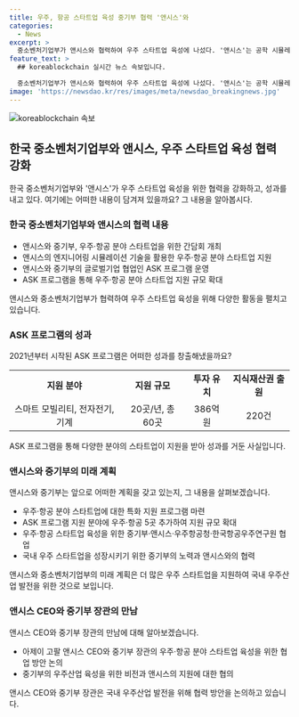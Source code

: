 ```yaml
---
title: 우주, 항공 스타트업 육성 중기부 협력 '앤시스'와
categories:
  - News
excerpt: >
  중소벤처기업부가 앤시스와 협력하여 우주 스타트업 육성에 나섰다. '앤시스'는 공학 시뮬레이션 소프트웨어를 개발하는 글로벌 기업으로, 이들과의 협력을 통해 우주·항공 분야 스타트업을 지원할 계획이다. 지난해까지의 협력으로 386억 원의 투자를 유치하고 220건의 지식재산권을 출원하는 성과를 이뤄냈으며, 올해부터는 지원 분야를 확대하여 25곳의 스타트업을 지원할 예정이다. 이를 위해 중기부는 특화 지원 프로그램을 마련하고, 협력 의지를 다지는 등 새로운 협력 방안을 모색하고 있다. 중기부 장관은 우주산업을 미래 성장 동력으로 지목하고, 게임 체인저가 될 수 있는 우주 분야 유망 스타트업을 집중 육성하겠다고 밝혔다.
feature_text: >
  ## koreablockchain 실시간 뉴스 속보입니다.

  중소벤처기업부가 앤시스와 협력하여 우주 스타트업 육성에 나섰다. '앤시스'는 공학 시뮬레이션 소프트웨어를 개발하는 글로벌 기업으로, 이들과의 협력을 통해 우주·항공 분야 스타트업을 지원할 계획이다. 지난해까지의 협력으로 386억 원의 투자를 유치하고 220건의 지식재산권을 출원하는 성과를 이뤄냈으며, 올해부터는 지원 분야를 확대하여 25곳의 스타트업을 지원할 예정이다. 이를 위해 중기부는 특화 지원 프로그램을 마련하고, 협력 의지를 다지는 등 새로운 협력 방안을 모색하고 있다. 중기부 장관은 우주산업을 미래 성장 동력으로 지목하고, 게임 체인저가 될 수 있는 우주 분야 유망 스타트업을 집중 육성하겠다고 밝혔다.
image: 'https://newsdao.kr/res/images/meta/newsdao_breakingnews.jpg'
---
```


<p><img src="https://newsdao.kr/res/images/meta/newsdao_breakingnews.jpg" alt="koreablockchain 속보" /></p>

<h2 data-ke-size="size26">한국 중소벤처기업부와 앤시스, 우주 스타트업 육성 협력 강화</h2>

<p data-ke-size="size16">한국 중소벤처기업부와 '앤시스'가 우주 스타트업 육성을 위한 협력을 강화하고, 성과를 내고 있다. 여기에는 어떠한 내용이 담겨져 있을까요? 그 내용을 알아봅시다.</p>

<h3>한국 중소벤처기업부와 앤시스의 협력 내용</h3>

<ul>
    <li>앤시스와 중기부, 우주·항공 분야 스타트업을 위한 간담회 개최</li>
    <li>앤시스의 엔지니어링 시뮬레이션 기술을 활용한 우주·항공 분야 스타트업 지원</li>
    <li>앤시스와 중기부의 글로벌기업 협업인 ASK 프로그램 운영</li>
    <li>ASK 프로그램을 통해 우주·항공 분야 스타트업 지원 규모 확대</li>
</ul>

<p data-ke-size="size16">앤시스와 중소벤처기업부가 협력하여 우주 스타트업 육성을 위해 다양한 활동을 펼치고 있습니다.</p>

<h3>ASK 프로그램의 성과</h3>

<p data-ke-size="size16">2021년부터 시작된 ASK 프로그램은 어떠한 성과를 창출해냈을까요?</p>

<table>
    <tr>
        <td style="text-align: center; height: 17px;"><b>지원 분야</b></td>
        <td style="text-align: center; height: 17px;"><b>지원 규모</b></td>
        <td style="text-align: center; height: 17px;"><b>투자 유치</b></td>
        <td style="text-align: center; height: 17px;"><b>지식재산권 출원</b></td>
    </tr>
    <tr>
        <td style="text-align: center; height: 17px;">스마트 모빌리티, 전자전기, 기계</td>
        <td style="text-align: center; height: 17px;">20곳/년, 총 60곳</td>
        <td style="text-align: center; height: 17px;">386억 원</td>
        <td style="text-align: center; height: 17px;">220건</td>
    </tr>
</table>

<p data-ke-size="size16">ASK 프로그램을 통해 다양한 분야의 스타트업이 지원을 받아 성과를 거둔 사실입니다.</p>

<h3>앤시스와 중기부의 미래 계획</h3>

<p data-ke-size="size16">앤시스와 중기부는 앞으로 어떠한 계획을 갖고 있는지, 그 내용을 살펴보겠습니다.</p>

<ul>
    <li>우주·항공 분야 스타트업에 대한 특화 지원 프로그램 마련</li>
    <li>ASK 프로그램 지원 분야에 우주·항공 5곳 추가하여 지원 규모 확대</li>
    <li>우주·항공 스타트업 육성을 위한 중기부·앤시스·우주항공청·한국항공우주연구원 협업</li>
    <li>국내 우주 스타트업을 성장시키기 위한 중기부의 노력과 앤시스와의 협력</li>
</ul>

<p data-ke-size="size16">앤시스와 중소벤처기업부의 미래 계획은 더 많은 우주 스타트업을 지원하여 국내 우주산업 발전을 위한 것으로 보입니다.</p>

<h3>앤시스 CEO와 중기부 장관의 만남</h3>

<p data-ke-size="size16">앤시스 CEO와 중기부 장관의 만남에 대해 알아보겠습니다.</p>

<ul>
    <li>아제이 고팔 앤시스 CEO와 중기부 장관의 우주·항공 분야 스타트업 육성을 위한 협업 방안 논의</li>
    <li>중기부의 우주산업 육성을 위한 비전과 앤시스의 지원에 대한 협의</li>
</ul>

<p data-ke-size="size16">앤시스 CEO와 중기부 장관은 국내 우주산업 발전을 위해 협력 방안을 논의하고 있습니다.</p>

<p data-ke-size="size16"></p>

